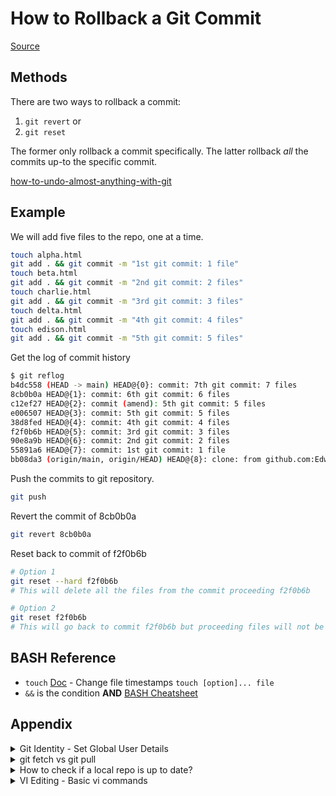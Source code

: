 # How to Rollback a Git Commit

[Source](https://www.theserverside.com/tutorial/How-to-git-revert-a-commit-A-simple-undo-changes-example)

## Methods
There are two ways to rollback a commit:
1. `git revert` or
2. `git reset`

The former only rollback a commit specifically. The latter rollback *all* the commits up-to the specific commit.

[how-to-undo-almost-anything-with-git](https://github.blog/2015-06-08-how-to-undo-almost-anything-with-git/)

## Example
We will add five files to the repo, one at a time.
```bash
touch alpha.html
git add . && git commit -m "1st git commit: 1 file"
touch beta.html
git add . && git commit -m "2nd git commit: 2 files"
touch charlie.html
git add . && git commit -m "3rd git commit: 3 files"
touch delta.html
git add . && git commit -m "4th git commit: 4 files"
touch edison.html
git add . && git commit -m "5th git commit: 5 files"
```

Get the log of commit history
```bash
$ git reflog
b4dc558 (HEAD -> main) HEAD@{0}: commit: 7th git commit: 7 files
8cb0b0a HEAD@{1}: commit: 6th git commit: 6 files
c12ef27 HEAD@{2}: commit (amend): 5th git commit: 5 files
e006507 HEAD@{3}: commit: 5th git commit: 5 files
38d8fed HEAD@{4}: commit: 4th git commit: 4 files
f2f0b6b HEAD@{5}: commit: 3rd git commit: 3 files
90e8a9b HEAD@{6}: commit: 2nd git commit: 2 files
55891a6 HEAD@{7}: commit: 1st git commit: 1 file
bb08da3 (origin/main, origin/HEAD) HEAD@{8}: clone: from github.com:EdwardL08/rollback_example.git
```

Push the commits to git repository.
```bash
git push
```

Revert the commit of 8cb0b0a
```bash
git revert 8cb0b0a
```

Reset back to commit of f2f0b6b
```bash
# Option 1
git reset --hard f2f0b6b
# This will delete all the files from the commit proceeding f2f0b6b

# Option 2
git reset f2f0b6b
# This will go back to commit f2f0b6b but proceeding files will not be deleted
```


## BASH Reference
- `touch` [Doc](https://man7.org/linux/man-pages/man1/touch.1.html) - Change file timestamps `touch [option]... file`
- `&&` is the condition **AND** [BASH Cheatsheet](https://devhints.io/bash)

## Appendix


<details>
<summary>Git Identity - Set Global User Details</summary>

### Git Identity - Set Global User Details

[Doc](https://git-scm.com/book/en/v2/Getting-Started-First-Time-Git-Setup)

The first thing you should do when you install Git is to set your user name and email address. This is important because every Git commit uses this information, and it’s immutably baked into the commits you start creating:

```BASH
$ git config --global user.name "John Doe"
$ git config --global user.email johndoe@example.com
```

Again, you need to do this only once if you pass the `--global` option, because then Git will always use that information for anything you do on that system. If you want to override this with a different name or email address for specific projects, you can run the command without the `--global` option when you’re in that project.

To check on the current settings
```bash
git config --global --edit
```
</details>

<details><summary>git fetch vs git pull</summary>

### git fetch vs git pull

- [What is the difference between 'git pull' and 'git fetch'?](https://stackoverflow.com/questions/292357/what-is-the-difference-between-git-pull-and-git-fetch) stackoverflow.

> In the simplest terms, `git pull` does a `git fetch` followed by a `git merge`.

> `git fetch` updates your remote-tracking branches under `refs/remotes/<remote>/`. This operation is safe to run at any time since it never changes any of your local branches under `refs/heads`.

> `git pull` brings a local branch up-to-date with its remote version, while also updating your other remote-tracking branches.

- [git-fetch](https://git-scm.com/docs/git-fetch) documentation - Download objects and refs from another repository.
- [git-pull](https://git-scm.com/docs/git-pull) documentation - `git pull` runs `git fetch` with the given parameters and then depending on configuration options or command line flags, will call either `git rebase` or `git merge` to reconcile diverging branches.

</details>

<details><summary>How to check if a local repo is up to date?</summary>

### How to check if a local repo is up to date?

- [How to check if a local repo is up to date?](https://stackoverflow.com/questions/7938723/git-how-to-check-if-a-local-repo-is-up-to-date) stackoverflow.

First use `git remote update`, to bring your remote refs up to date. Then you can do one of several things, such as:

<details><summary>git remote details</summary>

- [git remote](https://git-scm.com/docs/git-remote) documentation - Manage the set of repositories ("remotes") whose branches you track.
	- [update](https://git-scm.com/docs/git-remote#Documentation/git-remote.txt-emupdateem) - Fetch updates for remotes or remote groups in the repository as defined by `remotes.\<group\>`.
</details>
<br>

1. `git status -uno` will tell you whether the branch you are tracking is ahead, behind or has diverged. If it says nothing, the local and remote are the same. 

<details><summary>git status details</summary>

- [git status](https://git-scm.com/docs/git-status) documentation - Show the working tree status.
	- [u\[\<mode\>\]](https://git-scm.com/docs/git-status#Documentation/git-status.txt--ultmodegt) - Show untracked files.
		- The mode parameter is used to specify the handling of untracked files. It is optional: it defaults to **all**, and if specified, it must be stuck to the option (e.g. `-uno`, but not `-u no`).
	- The possible options are:
		- **no** - Show no untracked files.
		- **normal** - Shows untracked files and directories.
		- **all** - Also shows individual files in untracked directories.

</details>
<br>

Sample result:

```text
On branch DEV

Your branch is behind 'origin/DEV' by 7 commits, and can be fast-forwarded.

(use "git pull" to update your local branch)
```

</details>

<details>
<summary>VI Editing - Basic vi commands</summary>

### VI Editing - Basic vi commands

[An introduction to the vi editor](https://www.redhat.com/sysadmin/introduction-vi-editor) <br>
[Basic vi Commands](https://www.cs.colostate.edu/helpdocs/vi.html)

vi <filename> — Open or edit a file.<br>
i — Switch to Insert mode.<br>
Esc — Switch to Command mode.<br>
:w — Save and continue editing.<br>
:wq or ZZ — Save and quit/exit vi.<br>
:q! — Quit vi and do not save changes.<br>
yy — Yank (copy) a line of text.<br>
p — Paste a line of yanked text below the current line.<br>
o — Open a new line under the current line.<br>
O — Open a new line above the current line.<br>
A — Append to the end of the line.<br>
a — Append after the cursor’s current position.<br>
I — Insert text at the beginning of the current line.<br>
b — Go to the beginning of the word.<br>
e — Go to the end of the word.<br>
x — Delete a single character.<br>
dd — Delete an entire line.<br>
Xdd — Delete X number of lines.<br>
Xyy — Yank X number of lines.<br>
G — Go to the last line in a file.<br>
XG — Go to line X in a file.<br>
gg — Go to the first line in a file.<br>
:num — Display the current line’s line number.<br>
h — Move left one character.<br>
j — Move down one line.<br>
k — Move up one line.<br>
l — Move right one character.<br>

</details>

